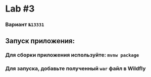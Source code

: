 # Lab #3
### Вариант `№13331`

## Запуск приложения:

### Для сборки приложения используйте: `mvnw package`
### Для запуска, добавьте полученный `war` файл в Wildfly
